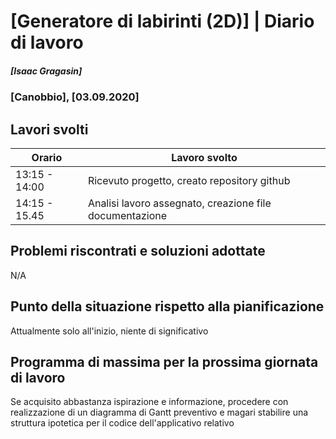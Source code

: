# [Generatore di labirinti (2D)] | Diario di lavoro
##### [Isaac Gragasin]
### [Canobbio], [03.09.2020]

## Lavori svolti


|Orario        |Lavoro svolto                 |
|--------------|------------------------------|
|13:15 - 14:00 |Ricevuto progetto, creato repository github          |
|14:15 - 15.45 |Analisi lavoro assegnato, creazione file documentazione     |

##  Problemi riscontrati e soluzioni adottate

N/A

##  Punto della situazione rispetto alla pianificazione

Attualmente solo all'inizio, niente di significativo

## Programma di massima per la prossima giornata di lavoro
Se acquisito abbastanza ispirazione e informazione, procedere con realizzazione
di un diagramma di Gantt preventivo e magari stabilire una struttura ipotetica per il codice dell'applicativo relativo
